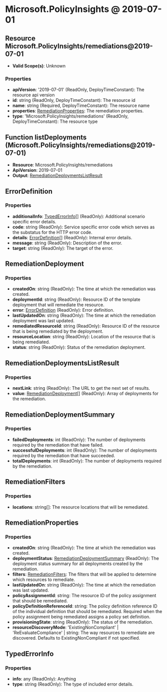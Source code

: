 # Microsoft.PolicyInsights @ 2019-07-01

## Resource Microsoft.PolicyInsights/remediations@2019-07-01
* **Valid Scope(s)**: Unknown
### Properties
* **apiVersion**: '2019-07-01' (ReadOnly, DeployTimeConstant): The resource api version
* **id**: string (ReadOnly, DeployTimeConstant): The resource id
* **name**: string (Required, DeployTimeConstant): The resource name
* **properties**: [RemediationProperties](#remediationproperties): The remediation properties.
* **type**: 'Microsoft.PolicyInsights/remediations' (ReadOnly, DeployTimeConstant): The resource type

## Function listDeployments (Microsoft.PolicyInsights/remediations@2019-07-01)
* **Resource**: Microsoft.PolicyInsights/remediations
* **ApiVersion**: 2019-07-01
* **Output**: [RemediationDeploymentsListResult](#remediationdeploymentslistresult)

## ErrorDefinition
### Properties
* **additionalInfo**: [TypedErrorInfo](#typederrorinfo)[] (ReadOnly): Additional scenario specific error details.
* **code**: string (ReadOnly): Service specific error code which serves as the substatus for the HTTP error code.
* **details**: [ErrorDefinition](#errordefinition)[] (ReadOnly): Internal error details.
* **message**: string (ReadOnly): Description of the error.
* **target**: string (ReadOnly): The target of the error.

## RemediationDeployment
### Properties
* **createdOn**: string (ReadOnly): The time at which the remediation was created.
* **deploymentId**: string (ReadOnly): Resource ID of the template deployment that will remediate the resource.
* **error**: [ErrorDefinition](#errordefinition) (ReadOnly): Error definition.
* **lastUpdatedOn**: string (ReadOnly): The time at which the remediation deployment was last updated.
* **remediatedResourceId**: string (ReadOnly): Resource ID of the resource that is being remediated by the deployment.
* **resourceLocation**: string (ReadOnly): Location of the resource that is being remediated.
* **status**: string (ReadOnly): Status of the remediation deployment.

## RemediationDeploymentsListResult
### Properties
* **nextLink**: string (ReadOnly): The URL to get the next set of results.
* **value**: [RemediationDeployment](#remediationdeployment)[] (ReadOnly): Array of deployments for the remediation.

## RemediationDeploymentSummary
### Properties
* **failedDeployments**: int (ReadOnly): The number of deployments required by the remediation that have failed.
* **successfulDeployments**: int (ReadOnly): The number of deployments required by the remediation that have succeeded.
* **totalDeployments**: int (ReadOnly): The number of deployments required by the remediation.

## RemediationFilters
### Properties
* **locations**: string[]: The resource locations that will be remediated.

## RemediationProperties
### Properties
* **createdOn**: string (ReadOnly): The time at which the remediation was created.
* **deploymentStatus**: [RemediationDeploymentSummary](#remediationdeploymentsummary) (ReadOnly): The deployment status summary for all deployments created by the remediation.
* **filters**: [RemediationFilters](#remediationfilters): The filters that will be applied to determine which resources to remediate.
* **lastUpdatedOn**: string (ReadOnly): The time at which the remediation was last updated.
* **policyAssignmentId**: string: The resource ID of the policy assignment that should be remediated.
* **policyDefinitionReferenceId**: string: The policy definition reference ID of the individual definition that should be remediated. Required when the policy assignment being remediated assigns a policy set definition.
* **provisioningState**: string (ReadOnly): The status of the remediation.
* **resourceDiscoveryMode**: 'ExistingNonCompliant' | 'ReEvaluateCompliance' | string: The way resources to remediate are discovered. Defaults to ExistingNonCompliant if not specified.

## TypedErrorInfo
### Properties
* **info**: any (ReadOnly): Anything
* **type**: string (ReadOnly): The type of included error details.

